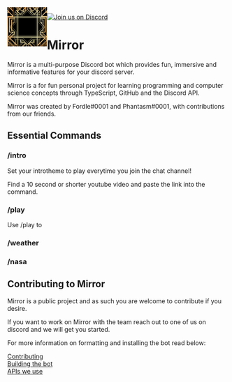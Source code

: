 <img align="left" width="auto" height="90" src="./docs/images/thumbnail128x128.png">

[![Join us on Discord](https://img.shields.io/discord/938519232155648011.svg?label=&logo=discord&logoColor=ffffff&color=7389D8&labelColor=6A7EC2)](https://discord.gg/uvdg2R5PAU)

# Mirror

Mirror is a multi-purpose Discord bot which provides fun, immersive and informative features for your discord server.

Mirror is a for fun personal project for learning programming and computer science concepts through TypeScript, GitHub and the Discord API.

Mirror was created by Fordle#0001 and Phantasm#0001, with contributions from our friends.

## Essential Commands

### /intro

Set your introtheme to play everytime you join the chat channel!

Find a 10 second or shorter youtube video and paste the link into the command.

### /play

Use /play to 

### /weather

### /nasa

## Contributing to Mirror

Mirror is a public project and as such you are welcome to contribute if you desire.

If you want to work on Mirror with the team reach out to one of us on discord and we will get you started.

For more information on formatting and installing the bot read below: 

[Contributing](docs/CONTRIBUTING.md)  
[Building the bot](docs/BUILDING.md)  
[APIs we use](docs/APIDOCUMENTATION.md)

